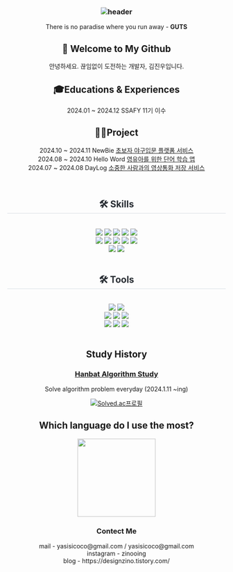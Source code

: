 <h3 align="center">

![header](https://capsule-render.vercel.app/api?type=waving&color=gradient&height=150&section=header&text=Hi!%20I'm%20[JinWoo]!&fontAlign=50&fontAlignY=50&fontSize=70&fontColor=ffffff)
</h3>

<div align="center">

<!--## Jinwoo's Github Stats-->
There is no paradise where you run away - **GUTS**

<!-- <a href="https://github.com/yasisicoco"><img align="center" style="height:180px" src="https://github-readme-stats.vercel.app/api?username=yasisicoco&theme=flag-india&show_icons=true&hide=stars,prs&count_private=true"/> </a> 
<br/>-->

</div>

<div align="center">
  
## 👋 Welcome to My Github
안녕하세요. 끊임없이 도전하는 개발자, 김진우입니다.

## 🎓Educations & Experiences
2024.01 ~ 2024.12 SSAFY 11기 이수

</div>

<div align="center">
  
## 👨‍💻Project
2024.10 ~ 2024.11 NewBie [초보자 야구입문 플랫폼 서비스](https://github.com/Newbie-Yanolja)<br/>
2024.08 ~ 2024.10 Hello Word [영유아를 위한 단어 학습 앱]()<br/>
2024.07 ~ 2024.08 DayLog [소중한 사람과의 영상통화 저장 서비스]()<br/>
</div>

<br/>

<div align="center">
    <h2 style="border-bottom: 1px solid #d8dee4; color: #282d33;"> 🛠️ Skills </h2>
    <br>
    <div style="margin: 0 auto; text-align: center;">
        <img src="https://img.shields.io/badge/Flutter-02569B?style=for-the-badge&logo=Flutter&logoColor=white">
        <img src="https://img.shields.io/badge/Dart-0175C2?style=for-the-badge&logo=Dart&logoColor=white">
        <img src="https://img.shields.io/badge/Android-3DDC84?style=for-the-badge&logo=Android&logoColor=white">
        <img src="https://img.shields.io/badge/Javascript-F7DF1E?style=for-the-badge&logo=Javascript&logoColor=white">
        <img src="https://img.shields.io/badge/React-61DAFB?style=for-the-badge&logo=React&logoColor=white">
        <br/>
        <img src="https://img.shields.io/badge/HTML5-E34F26?style=for-the-badge&logo=HTML5&logoColor=white">
        <img src="https://img.shields.io/badge/CSS3-1572B6?style=for-the-badge&logo=CSS3&logoColor=white">
        <img src="https://img.shields.io/badge/Python-3776AB?style=for-the-badge&logo=Python&logoColor=white">
        <img src="https://img.shields.io/badge/Django-092E20?style=for-the-badge&logo=Django&logoColor=white">
        <img src="https://img.shields.io/badge/Vue.js-4FC08D?style=for-the-badge&logo=Vue.js&logoColor=white">
        <br/>
        <img src="https://img.shields.io/badge/redux-%23593d88.svg?style=for-the-badge&logo=redux&logoColor=white" />
        <img src="https://img.shields.io/badge/typescript-%23007ACC.svg?style=for-the-badge&logo=typescript&logoColor=white" />
    </div>
</div>
<br/>

<div align="center">
    <h2 style="border-bottom: 1px solid #d8dee4; color: #282d33;"> 🛠️ Tools </h2>
    <br>
    <div style="margin: 0 auto; text-align: center;">
        <img src="https://img.shields.io/badge/android studio-3DDC84?style=for-the-badge&logo=androidstudio&logoColor=white">
        <img src="https://img.shields.io/badge/visual studio code-007ACC?style=for-the-badge&logo=visualstudiocode&logoColor=white">
        <br/>
        <img src="https://img.shields.io/badge/Figma-F24E1E?style=for-the-badge&logo=Figma&logoColor=white">
        <img src="https://img.shields.io/badge/Notion-000000?style=for-the-badge&logo=Notion&logoColor=white">
        <img src="https://img.shields.io/badge/Postman-FF6C37?style=for-the-badge&logo=Postman&logoColor=white">
        <br/>
        <img src="https://img.shields.io/badge/Git-F24E1E?style=for-the-badge&logo=Git&logoColor=white">
        <img src="https://img.shields.io/badge/Github-181717?style=for-the-badge&logo=Github&logoColor=white">
        <img src="https://img.shields.io/badge/GitLab-FC6D26?style=for-the-badge&logo=GitLab&logoColor=white">
    </div>
</div>
<br/>

<div align="center">
  
## Study History
### <a href="https://www.notion.so/Since-240201-f3079a5746b541b4a6a4beab22a8faa2?pvs=4">Hanbat Algorithm Study</a>
Solve algorithm problem everyday (2024.1.11 ~ing)

[![Solved.ac프로필](http://mazassumnida.wtf/api/v2/generate_badge?boj=yasisicoco)](https://solved.ac/yasisicoco)

## Which language do I use the most?

<a href="https://github.com/yasisicoco"><img align="center" style="height:180px" src="https://github-readme-stats.vercel.app/api/top-langs/?username=yasisicoco&layout=compact&theme=flag-india&hide_border=true" /></a> 

<h3 align="center">Contect Me</h3>
<p align="center">
mail - yasisicoco@gmail.com / yasisicoco@gmail.com <br/>
instagram - zinooing <br/>
blog - https://designzino.tistory.com/<br/>
<!-- <a href="https://hits.seeyoufarm.com"><img src="https://hits.seeyoufarm.com/api/count/incr/badge.svg?url=https%3A%2F%2Fgithub.com%2Fyasisicoco&count_bg=%2379C83D&title_bg=%23555555&icon=react.svg&icon_color=%2314E1D6&title=hits&edge_flat=false"/></a> -->
<!-- <a href="https://hits.seeyoufarm.com"><img src="https://hits.seeyoufarm.com/api/count/incr/badge.svg?url=https%3A%2F%2Fdesignzino.tistory.com&count_bg=%2379C83D&title_bg=%23555555&icon=svelte.svg&icon_color=%23E1142D&title=blog&edge_flat=false"/></a> -->
</p>

</div>







<!--
**yasisicoco/yasisicoco** is a ✨ _special_ ✨ repository because its `README.md` (this file) appears on your GitHub profile.

Here are some ideas to get you started:

- 🔭 I’m currently working on ...
- 🌱 I’m currently learning ...
- 👯 I’m looking to collaborate on ...
- 🤔 I’m looking for help with ...
- 💬 Ask me about ...
- 📫 How to reach me: ...
- 😄 Pronouns: ...
- ⚡ Fun fact: ...
-->
